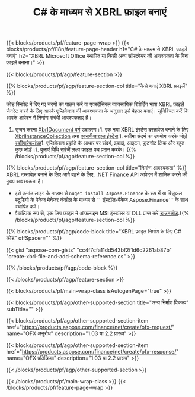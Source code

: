﻿---
title: C# के माध्यम से XBRL फ़ाइल बनाएं
description: XBRL फ़ाइल निर्माण के लिए नमूना कोड। बैच के लिए API उदाहरण कोड का उपयोग करें XBRL .NET आधारित अनुप्रयोगों के भीतर फाइल निर्माण। 
url: /hi/net/create/xbrl/
family: finance
platformtag: net
feature: create
informat: XBRL
outformat: 
otherformats: 
---
{{< blocks/products/pf/feature-page-wrap >}}
{{< blocks/products/pf/i18n/feature-page-header h1="C# के माध्यम से XBRL फ़ाइलें बनाएं" h2="XBRL Microsoft Office स्थापित या किसी अन्य सॉफ़्टवेयर की आवश्यकता के बिना फ़ाइलें बनाना।" >}}

{{< blocks/products/pf/agp/feature-section >}}

{{% blocks/products/pf/agp/feature-section-col title="कैसे बनाएं XBRL फ़ाइलें" %}}

कोड स्निपेट में दिए गए चरणों का पालन करें या एक्स्टेंसिबल व्यावसायिक रिपोर्टिंग भाषा XBRL फ़ाइलें जेनरेट करने के लिए आपके एप्लिकेशन की आवश्यकता के अनुसार इसे बेहतर बनाएं। सुनिश्चित करें कि आपके आवेदन में निर्माण संबंधी आवश्यकताएं हैं।

1. सृजन करना [XbrlDocument वर्ग](https://apireference.aspose.com/finance/net/aspose.finance.xbrl/xbrldocument) उदाहरण।1. एक नया XBRL इंस्टेंस दस्तावेज़ बनाने के लिए [XbrlInstanceCollection](https://apireference.aspose.com/finance/net/aspose.finance.xbrl/xbrlinstancecollection) तथा [एक्सबीआरएल इंस्टेंस](https://apireference.aspose.com/finance/net/aspose.finance.xbrl/xbrlinstance).1. स्कीमा संदर्भ का उपयोग करके जोड़ें [स्कीमारेफसंग्रह](https://apireference.aspose.com/finance/net/aspose.finance.xbrl/schemarefcollection)1. एप्लिकेशन प्रकृति के आधार पर संदर्भ, इकाई, आइटम, फुटनोट लिंक और बहुत कुछ जोड़ें।1. बुलाएं [विधि सहेजें](https://apireference.aspose.com/finance/net/aspose.finance.xbrl.xbrldocument/save/methods/1) लक्ष्य फ़ाइल पथ प्रदान करके।
{{% /blocks/products/pf/agp/feature-section-col %}}

{{% blocks/products/pf/agp/feature-section-col title="निर्माण आवश्यकता" %}}
XBRL दस्तावेज़ बनाने के लिए आगे बढ़ने के लिए, .NET Finance API आवेदन में शामिल करने की मुख्य आवश्यकता है। 
- इसे कमांड लाइन के माध्यम से ```nuget install Aspose.Finance``` के रूप में या विजुअल स्टूडियो के पैकेज मैनेजर कंसोल के माध्यम से `` `इंस्टॉल-पैकेज Aspose.Finance``` के साथ स्थापित करें।
- वैकल्पिक रूप से, एक ज़िप फ़ाइल में ऑफ़लाइन MSI इंस्टॉलर या DLL प्राप्त करें [डाउनलोड](https://downloads.aspose.com/finance/net).{{% /blocks/products/pf/agp/feature-section-col %}}

{{% blocks/products/pf/agp/code-block title="XBRL फ़ाइल निर्माण के लिए C# कोड" offSpacer="" %}}

{{< gist "aspose-com-gists" "cc4f7cfa11dd543bf2f1d6c2261ab87b" "create-xbrl-file-and-add-schema-reference.cs" >}}

{{% /blocks/products/pf/agp/code-block %}}

{{< /blocks/products/pf/agp/feature-section >}}

{{< blocks/products/pf/main-wrap-class isAutogenPage="true" >}}

{{< blocks/products/pf/agp/other-supported-section title="अन्य निर्माण विकल्प" subTitle="" >}}

{{< blocks/products/pf/agp/other-supported-section-item href="https://products.aspose.com/finance/net/create/ofx-request/" name="OFX अनुरोध" description="1.03 या 2.2 प्रारूप" >}}

{{< blocks/products/pf/agp/other-supported-section-item href="https://products.aspose.com/finance/net/create/ofx-response/" name="OFX प्रतिक्रिया" description="1.03 या 2.2 प्रारूप" >}}

{{< /blocks/products/pf/agp/other-supported-section >}}

{{< /blocks/products/pf/main-wrap-class >}}
{{< /blocks/products/pf/feature-page-wrap >}}